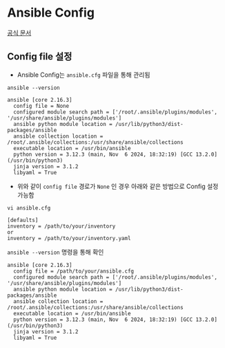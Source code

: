 # Ansible Config


[공식 문서](https://docs.ansible.com/ansible/latest/reference_appendices/config.html)



## Config file 설정
* Ansible Config는 `ansible.cfg` 파일을 통해 관리됨


`ansible --version`
```
ansible [core 2.16.3]
  config file = None
  configured module search path = ['/root/.ansible/plugins/modules', '/usr/share/ansible/plugins/modules']
  ansible python module location = /usr/lib/python3/dist-packages/ansible
  ansible collection location = /root/.ansible/collections:/usr/share/ansible/collections
  executable location = /usr/bin/ansible
  python version = 3.12.3 (main, Nov  6 2024, 18:32:19) [GCC 13.2.0] (/usr/bin/python3)
  jinja version = 3.1.2
  libyaml = True
```
* 위와 같이 `config file` 경로가 `None` 인 경우 아래와 같은 방법으로 Config 설정 가능함


```
vi ansible.cfg
```
```
[defaults]
inventory = /path/to/your/inventory
or
inventory = /path/to/your/inventory.yaml
```


`ansible --version` 명령을 통해 확인
```
ansible [core 2.16.3]
  config file = /path/to/your/ansible.cfg
  configured module search path = ['/root/.ansible/plugins/modules', '/usr/share/ansible/plugins/modules']
  ansible python module location = /usr/lib/python3/dist-packages/ansible
  ansible collection location = /root/.ansible/collections:/usr/share/ansible/collections
  executable location = /usr/bin/ansible
  python version = 3.12.3 (main, Nov  6 2024, 18:32:19) [GCC 13.2.0] (/usr/bin/python3)
  jinja version = 3.1.2
  libyaml = True
```

